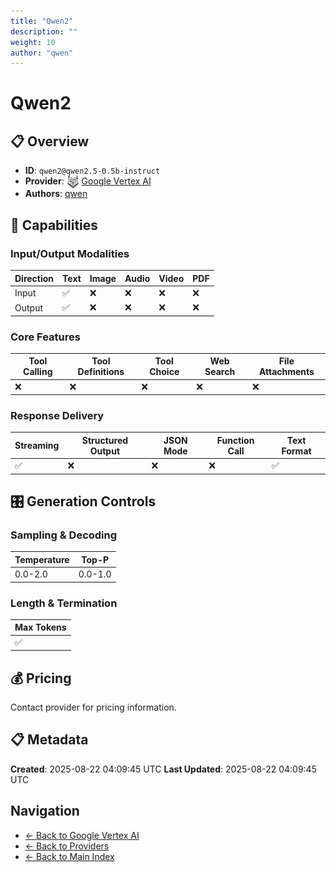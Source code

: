 ```yaml
---
title: "Qwen2"
description: ""
weight: 10
author: "qwen"
---
```

# Qwen2

## 📋 Overview

- **ID**: `qwen2@qwen2.5-0.5b-instruct`
- **Provider**: <img src="../logo.svg" alt="" width="20" height="20" style="vertical-align: middle"> [Google Vertex AI](../README.md)
- **Authors**: [qwen](../../../authors/qwen/README.md)

## 🎯 Capabilities

### Input/Output Modalities

| Direction | Text | Image | Audio | Video | PDF |
|-----------|------|-------|-------|-------|-----|
| Input     | ✅   | ❌   | ❌   | ❌   | ❌   |
| Output    | ✅   | ❌   | ❌   | ❌   | ❌   |

### Core Features

| Tool Calling | Tool Definitions | Tool Choice | Web Search | File Attachments |
|--------------|------------------|-------------|------------|------------------|
| ❌           | ❌               | ❌          | ❌         | ❌               |

### Response Delivery

| Streaming | Structured Output | JSON Mode | Function Call | Text Format |
|-----------|-------------------|-----------|---------------|--------------|
| ✅        | ❌                | ❌        | ❌            | ✅           |

## 🎛️ Generation Controls

### Sampling & Decoding

| Temperature | Top-P |
|---|---|
| 0.0-2.0 | 0.0-1.0 |

### Length & Termination

| Max Tokens |
|---|
| ✅ |

## 💰 Pricing

Contact provider for pricing information.

## 📋 Metadata

**Created**: 2025-08-22 04:09:45 UTC
**Last Updated**: 2025-08-22 04:09:45 UTC

## Navigation

- [← Back to Google Vertex AI](../README.md)
- [← Back to Providers](../../README.md)
- [← Back to Main Index](../../../README.md)
